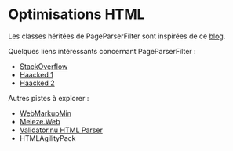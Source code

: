 ﻿Optimisations HTML
==================

Les classes héritées de PageParserFilter sont inspirées de ce
[blog](http://omari-o.blogspot.com/2009/09/aspnet-white-space-cleaning-with-no.html).

Quelques liens intéressants concernant PageParserFilter :

- [StackOverflow](http://stackoverflow.com/questions/1480373/generic-inhertied-viewpage-and-new-property)
- [Haacked 1](http://haacked.com/archive/2006/05/03/PageParser.GetCompiledPageInstanceWeirdnessWhenDebugSetToFalseInWeb.config.aspx)
- [Haacked 2](http://haacked.com/archive/2009/05/05/page-view-lockdown.aspx)

Autres pistes à explorer :

- [WebMarkupMin](http://webmarkupmin.codeplex.com/)
- [Meleze.Web](https://github.com/meleze/Meleze.Web)
- [Validator.nu HTML Parser](http://about.validator.nu/htmlparser/)
- HTMLAgilityPack
